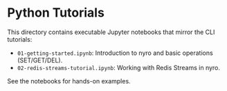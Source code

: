 # Python Tutorials

This directory contains executable Jupyter notebooks that mirror the CLI tutorials:

- `01-getting-started.ipynb`: Introduction to nyro and basic operations (SET/GET/DEL).
- `02-redis-streams-tutorial.ipynb`: Working with Redis Streams in nyro.

See the notebooks for hands-on examples.